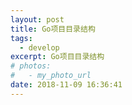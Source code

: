 ```yaml
---
layout: post
title: Go项目目录结构
tags:
  - develop
excerpt: Go项目目录结构
# photos:
#   - my_photo_url
date: 2018-11-09 16:36:41
---
```


